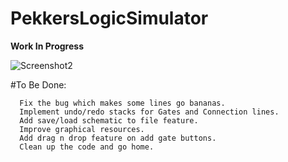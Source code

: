 # PekkersLogicSimulator

**Work In Progress**


![Screenshot2](https://raw.githubusercontent.com/pekkalanger/PekkersLogicSimulator/master/PekkersLogicSimulator/screenshot6.png)

#To Be Done:  

      Fix the bug which makes some lines go bananas.
      Implement undo/redo stacks for Gates and Connection lines.
      Add save/load schematic to file feature.
      Improve graphical resources.
      Add drag n drop feature on add gate buttons.
      Clean up the code and go home.

